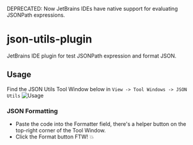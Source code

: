 DEPRECATED: Now JetBrains IDEs have native support for evaluating JSONPath expressions.

# json-utils-plugin
JetBrains IDE plugin for test JSONPath expression and format JSON.

## Usage
Find the JSON Utils Tool Window below in `View -> Tool Windows -> JSON Utils`
![Usage](https://plugins.jetbrains.com/files/9775/screenshot_17096.png)

### JSON Formatting
* Paste the code into the Formatter field, there's a helper button on the top-right corner of the Tool Window.
* Click the Format button FTW! :boom:
